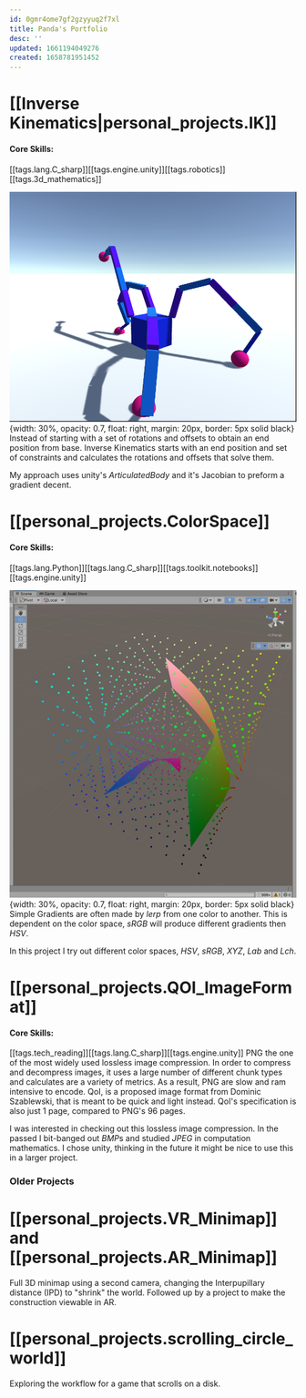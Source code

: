 ```yaml
---
id: 0gmr4ome7gf2gzyyuq2f7xl
title: Panda's Portfolio
desc: ''
updated: 1661194049276
created: 1658781951452
---
```


# [[Inverse Kinematics|personal_projects.IK]]
#### Core Skills:
[[tags.lang.C_sharp]][[tags.engine.unity]][[tags.robotics]][[tags.3d_mathematics]]

![](/assets/MultiArmIK.png){width: 30%, opacity: 0.7, float: right, margin: 20px, border: 5px solid black}
Instead of starting with a set of rotations and offsets to obtain an end position from base. Inverse Kinematics starts with an end position and set of constraints and calculates the rotations and offsets that solve them. 

My approach uses unity's *ArticulatedBody* and it's Jacobian to preform a gradient decent. 

 
# [[personal_projects.ColorSpace]]
#### Core Skills:
[[tags.lang.Python]][[tags.lang.C_sharp]][[tags.toolkit.notebooks]][[tags.engine.unity]]

![](/assets/CIE_LChab_StraightLine.jpg){width: 30%, opacity: 0.7, float: right, margin: 20px, border: 5px solid black}
Simple Gradients are often made by *lerp* from one color to another. This is dependent on the color space, *sRGB* will produce different gradients then *HSV*. 

In this project I try out different color spaces, *HSV*, *sRGB*, *XYZ*, *Lab* and *Lch*. 

# [[personal_projects.QOI_ImageFormat]]
#### Core Skills:
[[tags.tech_reading]][[tags.lang.C_sharp]][[tags.engine.unity]]
PNG the one of the most widely used lossless image compression. In order to compress and decompress images, it uses a large number of different chunk types and calculates are a variety of metrics. As a result, PNG are slow and ram intensive to encode. QoI, is a proposed image format from Dominic Szablewski, that is meant to be quick and light instead. QoI's specification is also just 1 page, compared to PNG's 96 pages.

I was interested in checking out this lossless image compression. In the passed I bit-banged out *BMP*s and studied *JPEG* in computation mathematics. I chose unity, thinking in the future it might be nice to use this in a larger project. 

### Older Projects

# [[personal_projects.VR_Minimap]] and [[personal_projects.AR_Minimap]]
Full 3D minimap using a second camera, changing the Interpupillary distance (IPD) to "shrink" the world. Followed up by a project to make the construction viewable in AR.

# [[personal_projects.scrolling_circle_world]]
Exploring the workflow for a game that scrolls on a disk.